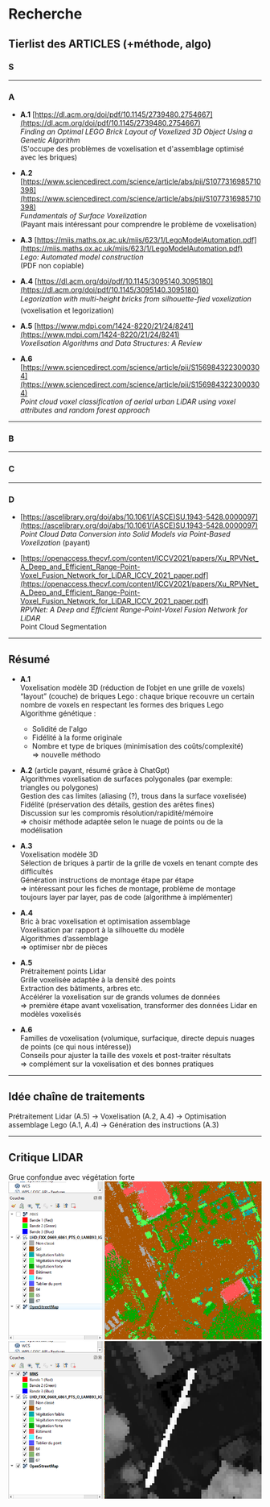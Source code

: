 # Recherche

## Tierlist des ARTICLES (+méthode, algo)

### S

---

### A

- **A.1** [https://dl.acm.org/doi/pdf/10.1145/2739480.2754667](https://dl.acm.org/doi/pdf/10.1145/2739480.2754667)  
  *Finding an Optimal LEGO Brick Layout of Voxelized 3D Object Using a Genetic Algorithm*  
  (S'occupe des problèmes de voxelisation et d'assemblage optimisé avec les briques)

- **A.2** [https://www.sciencedirect.com/science/article/abs/pii/S1077316985710398](https://www.sciencedirect.com/science/article/abs/pii/S1077316985710398)  
  *Fundamentals of Surface Voxelization*  
  (Payant mais intéressant pour comprendre le problème de voxelisation)

- **A.3** [https://miis.maths.ox.ac.uk/miis/623/1/LegoModelAutomation.pdf](https://miis.maths.ox.ac.uk/miis/623/1/LegoModelAutomation.pdf)  
  *Lego: Automated model construction*  
  (PDF non copiable)

- **A.4** [https://dl.acm.org/doi/pdf/10.1145/3095140.3095180](https://dl.acm.org/doi/pdf/10.1145/3095140.3095180)  
  *Legorization with multi-height bricks from silhouette-fied voxelization*  
  (voxelisation et legorization)

- **A.5** [https://www.mdpi.com/1424-8220/21/24/8241](https://www.mdpi.com/1424-8220/21/24/8241)  
  *Voxelisation Algorithms and Data Structures: A Review*

- **A.6** [https://www.sciencedirect.com/science/article/pii/S1569843223000304](https://www.sciencedirect.com/science/article/pii/S1569843223000304)  
  *Point cloud voxel classification of aerial urban LiDAR using voxel attributes and random forest approach*

---

### B



---

### C



---

### D

- [https://ascelibrary.org/doi/abs/10.1061/(ASCE)SU.1943-5428.0000097](https://ascelibrary.org/doi/abs/10.1061/(ASCE)SU.1943-5428.0000097)  
  *Point Cloud Data Conversion into Solid Models via Point-Based Voxelization* (payant)

- [https://openaccess.thecvf.com/content/ICCV2021/papers/Xu_RPVNet_A_Deep_and_Efficient_Range-Point-Voxel_Fusion_Network_for_LiDAR_ICCV_2021_paper.pdf](https://openaccess.thecvf.com/content/ICCV2021/papers/Xu_RPVNet_A_Deep_and_Efficient_Range-Point-Voxel_Fusion_Network_for_LiDAR_ICCV_2021_paper.pdf)  
  *RPVNet: A Deep and Efficient Range-Point-Voxel Fusion Network for LiDAR*  
  Point Cloud Segmentation

---

## Résumé

- **A.1**  
  Voxelisation modèle 3D (réduction de l’objet en une grille de voxels)  
  “layout” (couche) de briques Lego : chaque brique recouvre un certain nombre de voxels en respectant les formes des briques Lego  
  Algorithme génétique :  
    - Solidité de l'algo  
    - Fidélité à la forme originale  
    - Nombre et type de briques (minimisation des coûts/complexité)  
  => nouvelle méthodo

- **A.2** (article payant, résumé grâce à ChatGpt)  
  Algorithmes voxelisation de surfaces polygonales (par exemple: triangles ou polygones)  
  Gestion des cas limites (aliasing (?), trous dans la surface voxelisée)  
  Fidélité (préservation des détails, gestion des arêtes fines)  
  Discussion sur les compromis résolution/rapidité/mémoire  
  => choisir méthode adaptée selon le nuage de points ou de la modélisation

- **A.3**  
  Voxelisation modèle 3D  
  Sélection de briques à partir de la grille de voxels en tenant compte des difficultés  
  Génération instructions de montage étape par étape  
  => intéressant pour les fiches de montage, problème de montage toujours layer par layer, pas de code (algorithme à implémenter)

- **A.4**  
  Bric à brac voxelisation et optimisation assemblage  
  Voxelisation par rapport à la silhouette du modèle  
  Algorithmes d’assemblage  
  => optimiser nbr de pièces

- **A.5**  
  Prétraitement points Lidar  
  Grille voxelisée adaptée à la densité des points  
  Extraction des bâtiments, arbres etc.  
  Accélérer la voxelisation sur de grands volumes de données  
  => première étape avant voxelisation, transformer des données Lidar en modèles voxelisés

- **A.6**  
  Familles de voxelisation (volumique, surfacique, directe depuis nuages de points (ce qui nous intéresse))  
  Conseils pour ajuster la taille des voxels et post-traiter résultats  
  => complément sur la voxelisation et des bonnes pratiques

---

## Idée chaîne de traitements

Prétraitement Lidar (A.5) → Voxelisation (A.2, A.4) → Optimisation assemblage Lego (A.1, A.4) → Génération des instructions (A.3)

---

## Critique LIDAR

Grue confondue avec végétation forte
![Grue LIDAR](images/grue_lidar.png) 
![Grue TIFF](images/grue_tif.png)







